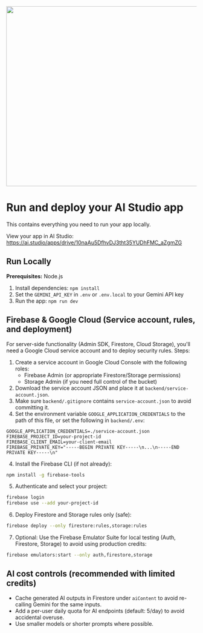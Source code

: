 <div align="center">
<img width="1200" height="475" alt="GHBanner" src="https://github.com/user-attachments/assets/0aa67016-6eaf-458a-adb2-6e31a0763ed6" />
</div>

# Run and deploy your AI Studio app

This contains everything you need to run your app locally.

View your app in AI Studio: https://ai.studio/apps/drive/10naAu5DfhvDJ3tht35YUDhFMC_aZgmZG

## Run Locally

**Prerequisites:**  Node.js


1. Install dependencies:
   `npm install`
2. Set the `GEMINI_API_KEY` in `.env` or `.env.local` to your Gemini API key
3. Run the app:
   `npm run dev`

## Firebase & Google Cloud (Service account, rules, and deployment)

For server-side functionality (Admin SDK, Firestore, Cloud Storage), you'll need a Google Cloud service account and to deploy security rules. Steps:

1. Create a service account in Google Cloud Console with the following roles:
   - Firebase Admin (or appropriate Firestore/Storage permissions)
   - Storage Admin (if you need full control of the bucket)
2. Download the service account JSON and place it at `backend/service-account.json`.
3. Make sure `backend/.gitignore` contains `service-account.json` to avoid committing it.
4. Set the environment variable `GOOGLE_APPLICATION_CREDENTIALS` to the path of this file, or set the following in `backend/.env`:

```
GOOGLE_APPLICATION_CREDENTIALS=./service-account.json
FIREBASE_PROJECT_ID=your-project-id
FIREBASE_CLIENT_EMAIL=your-client-email
FIREBASE_PRIVATE_KEY="-----BEGIN PRIVATE KEY-----\n...\n-----END PRIVATE KEY-----\n"
```

4. Install the Firebase CLI (if not already):

```bash
npm install -g firebase-tools
```

5. Authenticate and select your project:

```bash
firebase login
firebase use --add your-project-id
```

6. Deploy Firestore and Storage rules only (safe):

```bash
firebase deploy --only firestore:rules,storage:rules
```

7. Optional: Use the Firebase Emulator Suite for local testing (Auth, Firestore, Storage) to avoid using production credits:

```bash
firebase emulators:start --only auth,firestore,storage
```

## AI cost controls (recommended with limited credits)

- Cache generated AI outputs in Firestore under `aiContent` to avoid re-calling Gemini for the same inputs.
- Add a per-user daily quota for AI endpoints (default: 5/day) to avoid accidental overuse.
- Use smaller models or shorter prompts where possible.
